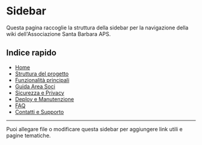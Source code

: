 # Sidebar

Questa pagina raccoglie la struttura della sidebar per la navigazione della wiki dell'Associazione Santa Barbara APS.

## Indice rapido
- [Home](wiki.md)
- [Struttura del progetto](wiki.md#struttura-del-progetto)
- [Funzionalità principali](wiki.md#funzionalità-principali)
- [Guida Area Soci](wiki.md#guida-area-soci)
- [Sicurezza e Privacy](wiki.md#sicurezza-e-privacy)
- [Deploy e Manutenzione](wiki.md#deploy-e-manutenzione)
- [FAQ](wiki.md#faq)
- [Contatti e Supporto](wiki.md#contatti-e-supporto)

---

Puoi allegare file o modificare questa sidebar per aggiungere link utili e pagine tematiche.
